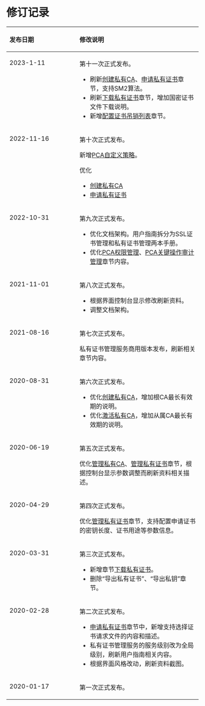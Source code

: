 # 修订记录<a name="ccm_01_0332"></a>

<a name="table84343045511"></a>
<table><thead align="left"><tr id="row2434110135514"><th class="cellrowborder" valign="top" width="36.480000000000004%" id="mcps1.1.3.1.1"><p id="p14347011557"><a name="p14347011557"></a><a name="p14347011557"></a><strong id="b1843410195511"><a name="b1843410195511"></a><a name="b1843410195511"></a>发布日期</strong></p>
</th>
<th class="cellrowborder" valign="top" width="63.519999999999996%" id="mcps1.1.3.1.2"><p id="p54341504559"><a name="p54341504559"></a><a name="p54341504559"></a><strong id="b1243417025510"><a name="b1243417025510"></a><a name="b1243417025510"></a>修改说明</strong></p>
</th>
</tr>
</thead>
<tbody><tr id="row11711750668"><td class="cellrowborder" valign="top" width="36.480000000000004%" headers="mcps1.1.3.1.1 "><p id="p133691131103215"><a name="p133691131103215"></a><a name="p133691131103215"></a>2023-1-11</p>
</td>
<td class="cellrowborder" valign="top" width="63.519999999999996%" headers="mcps1.1.3.1.2 "><p id="p187118501765"><a name="p187118501765"></a><a name="p187118501765"></a>第十一次正式发布。</p>
<a name="ul1211493516216"></a><a name="ul1211493516216"></a><ul id="ul1211493516216"><li>刷新<a href="创建私有CA.md">创建私有CA</a>、<a href="申请私有证书.md">申请私有证书</a>章节，支持SM2算法。</li><li>刷新<a href="下载私有证书.md">下载私有证书</a>章节，增加国密证书文件下载说明。</li><li>新增<a href="配置证书吊销列表.md">配置证书吊销列表</a>章节。</li></ul>
</td>
</tr>
<tr id="row86601252153317"><td class="cellrowborder" valign="top" width="36.480000000000004%" headers="mcps1.1.3.1.1 "><p id="p86606522337"><a name="p86606522337"></a><a name="p86606522337"></a>2022-11-16</p>
</td>
<td class="cellrowborder" valign="top" width="63.519999999999996%" headers="mcps1.1.3.1.2 "><p id="p36601152183319"><a name="p36601152183319"></a><a name="p36601152183319"></a>第十次正式发布。</p>
<p id="p149281749345"><a name="p149281749345"></a><a name="p149281749345"></a>新增<a href="PCA自定义策略.md">PCA自定义策略</a>。</p>
<p id="p1581695419340"><a name="p1581695419340"></a><a name="p1581695419340"></a>优化</p>
<a name="ul16022013350"></a><a name="ul16022013350"></a><ul id="ul16022013350"><li><a href="创建私有CA.md">创建私有CA</a></li><li><a href="申请私有证书.md">申请私有证书</a></li></ul>
</td>
</tr>
<tr id="row183431522715"><td class="cellrowborder" valign="top" width="36.480000000000004%" headers="mcps1.1.3.1.1 "><p id="p178341015152710"><a name="p178341015152710"></a><a name="p178341015152710"></a>2022-10-31</p>
</td>
<td class="cellrowborder" valign="top" width="63.519999999999996%" headers="mcps1.1.3.1.2 "><p id="p283411552711"><a name="p283411552711"></a><a name="p283411552711"></a>第九次正式发布。</p>
<a name="ul1080471223919"></a><a name="ul1080471223919"></a><ul id="ul1080471223919"><li>优化文档架构。用户指南拆分为SSL证书管理和私有证书管理两本手册。</li><li>优化<a href="PCA权限管理.md">PCA权限管理</a>、<a href="PCA关键操作审计管理.md">PCA关键操作审计管理</a>章节内容。</li></ul>
</td>
</tr>
<tr id="row68341378399"><td class="cellrowborder" valign="top" width="36.480000000000004%" headers="mcps1.1.3.1.1 "><p id="p6408137205316"><a name="p6408137205316"></a><a name="p6408137205316"></a>2021-11-01</p>
</td>
<td class="cellrowborder" valign="top" width="63.519999999999996%" headers="mcps1.1.3.1.2 "><p id="p1040812374535"><a name="p1040812374535"></a><a name="p1040812374535"></a>第八次正式发布。</p>
<a name="ul1789565407"></a><a name="ul1789565407"></a><ul id="ul1789565407"><li>根据界面控制台显示修改刷新资料。</li><li>调整文档架构。</li></ul>
</td>
</tr>
<tr id="row11434131214"><td class="cellrowborder" valign="top" width="36.480000000000004%" headers="mcps1.1.3.1.1 "><p id="p1926823011504"><a name="p1926823011504"></a><a name="p1926823011504"></a>2021-08-16</p>
</td>
<td class="cellrowborder" valign="top" width="63.519999999999996%" headers="mcps1.1.3.1.2 "><p id="p72682308507"><a name="p72682308507"></a><a name="p72682308507"></a>第七次正式发布。</p>
<p id="p207226488509"><a name="p207226488509"></a><a name="p207226488509"></a>私有证书管理服务商用版本发布，刷新相关章节内容。</p>
</td>
</tr>
<tr id="row202431310192212"><td class="cellrowborder" valign="top" width="36.480000000000004%" headers="mcps1.1.3.1.1 "><p id="p224301002217"><a name="p224301002217"></a><a name="p224301002217"></a>2020-08-31</p>
</td>
<td class="cellrowborder" valign="top" width="63.519999999999996%" headers="mcps1.1.3.1.2 "><p id="p6243910142215"><a name="p6243910142215"></a><a name="p6243910142215"></a>第六次正式发布。</p>
<a name="ul1161014462811"></a><a name="ul1161014462811"></a><ul id="ul1161014462811"><li>优化<a href="创建私有CA.md">创建私有CA</a>，增加根CA最长有效期的说明。</li><li>优化<a href="激活私有CA.md">激活私有CA</a>，增加从属CA最长有效期的说明。</li></ul>
</td>
</tr>
<tr id="row2788102012413"><td class="cellrowborder" valign="top" width="36.480000000000004%" headers="mcps1.1.3.1.1 "><p id="p3788132052411"><a name="p3788132052411"></a><a name="p3788132052411"></a>2020-06-19</p>
</td>
<td class="cellrowborder" valign="top" width="63.519999999999996%" headers="mcps1.1.3.1.2 "><p id="p678932010243"><a name="p678932010243"></a><a name="p678932010243"></a>第五次正式发布。</p>
<p id="p8446104012246"><a name="p8446104012246"></a><a name="p8446104012246"></a>优化<a href="管理私有CA.md">管理私有CA</a>、<a href="管理私有证书.md">管理私有证书</a>章节，根据控制台显示参数调整而刷新资料相关描述。</p>
</td>
</tr>
<tr id="row14542371395"><td class="cellrowborder" valign="top" width="36.480000000000004%" headers="mcps1.1.3.1.1 "><p id="p16551737696"><a name="p16551737696"></a><a name="p16551737696"></a>2020-04-29</p>
</td>
<td class="cellrowborder" valign="top" width="63.519999999999996%" headers="mcps1.1.3.1.2 "><p id="p115519371299"><a name="p115519371299"></a><a name="p115519371299"></a>第四次正式发布。</p>
<p id="p16839735191210"><a name="p16839735191210"></a><a name="p16839735191210"></a>优化<a href="管理私有证书.md">管理私有证书</a>章节，支持配置申请证书的密钥长度、证书用途等参数信息。</p>
</td>
</tr>
<tr id="row11923724125316"><td class="cellrowborder" valign="top" width="36.480000000000004%" headers="mcps1.1.3.1.1 "><p id="p322818499528"><a name="p322818499528"></a><a name="p322818499528"></a>2020-03-31</p>
</td>
<td class="cellrowborder" valign="top" width="63.519999999999996%" headers="mcps1.1.3.1.2 "><p id="p10228174914526"><a name="p10228174914526"></a><a name="p10228174914526"></a>第三次正式发布。</p>
<a name="ul11898163535317"></a><a name="ul11898163535317"></a><ul id="ul11898163535317"><li>新增章节<a href="下载私有证书.md">下载私有证书</a>。</li><li>删除<span class="parmvalue" id="parmvalue1980815910540"><a name="parmvalue1980815910540"></a><a name="parmvalue1980815910540"></a>“导出私有证书”</span>、<span class="parmvalue" id="parmvalue087616133543"><a name="parmvalue087616133543"></a><a name="parmvalue087616133543"></a>“导出私钥”</span>章节。</li></ul>
</td>
</tr>
<tr id="row137223181216"><td class="cellrowborder" valign="top" width="36.480000000000004%" headers="mcps1.1.3.1.1 "><p id="p75292116109"><a name="p75292116109"></a><a name="p75292116109"></a>2020-02-28</p>
</td>
<td class="cellrowborder" valign="top" width="63.519999999999996%" headers="mcps1.1.3.1.2 "><p id="p95296171018"><a name="p95296171018"></a><a name="p95296171018"></a>第二次正式发布。</p>
<a name="ul16788414101119"></a><a name="ul16788414101119"></a><ul id="ul16788414101119"><li><a href="申请私有证书.md">申请私有证书</a>章节中，新增支持选择证书请求文件的内容和描述。</li><li>私有证书管理服务的服务级别改为全局级别，刷新用户指南相关内容。</li><li>根据界面风格改动，刷新资料截图。</li></ul>
</td>
</tr>
<tr id="row12434120155513"><td class="cellrowborder" valign="top" width="36.480000000000004%" headers="mcps1.1.3.1.1 "><p id="p1743440115514"><a name="p1743440115514"></a><a name="p1743440115514"></a>2020-01-17</p>
</td>
<td class="cellrowborder" valign="top" width="63.519999999999996%" headers="mcps1.1.3.1.2 "><p id="p134341406550"><a name="p134341406550"></a><a name="p134341406550"></a>第一次正式发布。</p>
</td>
</tr>
</tbody>
</table>


